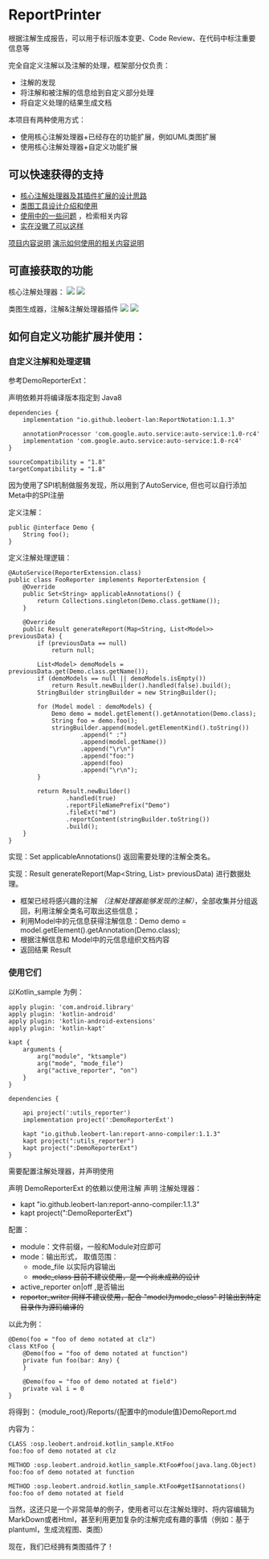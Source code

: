 # ReportPrinter

根据注解生成报告，可以用于标识版本变更、Code Review、在代码中标注重要信息等

完全自定义注解以及注解的处理，框架部分仅负责：

* 注解的发现
* 将注解和被注解的信息给到自定义部分处理
* 将自定义处理的结果生成文档

本项目有两种使用方式：

* 使用核心注解处理器+已经存在的功能扩展，例如UML类图扩展
* 使用核心注解处理器+自定义功能扩展

## 可以快速获得的支持

* [核心注解处理器及其插件扩展的设计思路](https://blog.csdn.net/a774057695/article/details/106603455)
* [类图工具设计介绍和使用](https://juejin.cn/post/7025235961801867278)
* [使用中的一些问题](https://github.com/leobert-lan/ReportPrinter/issues?q=is%3Aissue+is%3Aclosed) ，检索相关内容
* [实在没辙了可以这样](https://github.com/leobert-lan/ReportPrinter/issues/new)

[项目内容说明](./Modules.md)
[演示如何使用的相关内容说明](./samples/README.md)

## 可直接获取的功能

核心注解处理器：
<img src="https://img.shields.io/static/v1?label=MavenCentray&message=report-anno-compiler"/>
[<img src="https://img.shields.io/maven-central/v/io.github.leobert-lan/report-anno-compiler.svg?label=latest%20release"/>](https://search.maven.org/search?q=g:io.github.leobert-lan%20And%20a:report-anno-compiler)

类图生成器，注解&注解处理器插件
<img src="https://img.shields.io/static/v1?label=MavenCentray&message=class-diagram-reporter"/>
[<img src="https://img.shields.io/maven-central/v/io.github.leobert-lan/class-diagram-reporter.svg?label=latest%20release"/>](https://search.maven.org/search?q=g:io.github.leobert-lan%20And%20a:class-diagram-reporter)


## 如何自定义功能扩展并使用：


### 自定义注解和处理逻辑

参考DemoReporterExt：

声明依赖并将编译版本指定到 Java8

```
dependencies {
    implementation "io.github.leobert-lan:ReportNotation:1.1.3"

    annotationProcessor 'com.google.auto.service:auto-service:1.0-rc4'
    implementation 'com.google.auto.service:auto-service:1.0-rc4'
}

sourceCompatibility = "1.8"
targetCompatibility = "1.8"
```

因为使用了SPI机制做服务发现，所以用到了AutoService, 但也可以自行添加 Meta中的SPI注册

定义注解：

```
public @interface Demo {
    String foo();
}
```

定义注解处理逻辑：

```
@AutoService(ReporterExtension.class)
public class FooReporter implements ReporterExtension {
    @Override
    public Set<String> applicableAnnotations() {
        return Collections.singleton(Demo.class.getName());
    }

    @Override
    public Result generateReport(Map<String, List<Model>> previousData) {
        if (previousData == null)
            return null;

        List<Model> demoModels = previousData.get(Demo.class.getName());
        if (demoModels == null || demoModels.isEmpty())
            return Result.newBuilder().handled(false).build();
        StringBuilder stringBuilder = new StringBuilder();

        for (Model model : demoModels) {
            Demo demo = model.getElement().getAnnotation(Demo.class);
            String foo = demo.foo();
            stringBuilder.append(model.getElementKind().toString())
                    .append(" :")
                    .append(model.getName())
                    .append("\r\n")
                    .append("foo:")
                    .append(foo)
                    .append("\r\n");
        }

        return Result.newBuilder()
                .handled(true)
                .reportFileNamePrefix("Demo")
                .fileExt("md")
                .reportContent(stringBuilder.toString())
                .build();
    }
}
```

实现：Set<String> applicableAnnotations() 返回需要处理的注解全类名。

实现：Result generateReport(Map<String, List<Model>> previousData) 进行数据处理。

* 框架已经将感兴趣的注解 *（注解处理器能够发现的注解）*，全部收集并分组返回，利用注解全类名可取出这些信息；
* 利用Model中的元信息获得注解信息：Demo demo = model.getElement().getAnnotation(Demo.class);
* 根据注解信息和 Model中的元信息组织文档内容
* 返回结果 Result

### 使用它们

以Kotlin_sample 为例：

```
apply plugin: 'com.android.library'
apply plugin: 'kotlin-android'
apply plugin: 'kotlin-android-extensions'
apply plugin: 'kotlin-kapt'

kapt {
    arguments {
        arg("module", "ktsample")
        arg("mode", "mode_file")
        arg("active_reporter", "on")
    }
}

dependencies {

    api project(':utils_reporter')
    implementation project(':DemoReporterExt')

    kapt "io.github.leobert-lan:report-anno-compiler:1.1.3"
    kapt project(":utils_reporter")
    kapt project(":DemoReporterExt")
}
```

需要配置注解处理器，并声明使用

声明 DemoReporterExt 的依赖以使用注解
声明 注解处理器：

* kapt "io.github.leobert-lan:report-anno-compiler:1.1.3"
* kapt project(":DemoReporterExt")

配置：

* module：文件前缀，一般和Module对应即可
* mode：输出形式， 取值范围：
    * mode_file 以实际内容输出
    * ~~mode_class 目前不建议使用，是一个尚未成熟的设计~~
* active_reporter on|off ,是否输出
* ~~reporter_writer 同样不建议使用，配合 "model为mode_class" 时输出到特定目录作为源码编译的~~

以此为例：

```
@Demo(foo = "foo of demo notated at clz")
class KtFoo {
    @Demo(foo = "foo of demo notated at function")
    private fun foo(bar: Any) {
    }

    @Demo(foo = "foo of demo notated at field")
    private val i = 0
}
```    

将得到： {module_root}/Reports/{配置中的module值}DemoReport.md

内容为：

```
CLASS :osp.leobert.android.kotlin_sample.KtFoo
foo:foo of demo notated at clz

METHOD :osp.leobert.android.kotlin_sample.KtFoo#foo(java.lang.Object)
foo:foo of demo notated at function

METHOD :osp.leobert.android.kotlin_sample.KtFoo#getI$annotations()
foo:foo of demo notated at field
```

当然，这还只是一个非常简单的例子，使用者可以在注解处理时、将内容编辑为MarkDown或者Html，甚至利用更加复杂的注解完成有趣的事情（例如：基于plantuml，生成流程图、类图）
    
现在，我们已经拥有类图插件了！    

